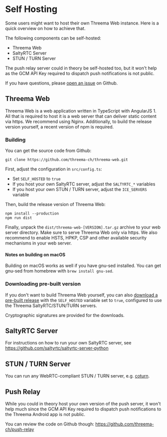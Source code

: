 # Self Hosting

Some users might want to host their own Threema Web instance. Here is a quick
overview on how to achieve that.

The following components can be self-hosted:

- Threema Web
- SaltyRTC Server
- STUN / TURN Server

The push relay server could in theory be self-hosted too, but it won't help as
the GCM API Key required to dispatch push notifications is not public.

If you have questions, please [open an
issue](https://github.com/threema-ch/threema-web/issues) on Github.

## Threema Web

Threema Web is a web application written in TypeScript with AngularJS 1. All
that is required to host it is a web server that can deliver static content via
https. We recommend using Nginx. Additionally, to build the release version
yourself, a recent version of npm is required.

### Building

You can get the source code from Github:

    git clone https://github.com/threema-ch/threema-web.git

First, adjust the configuration in `src/config.ts`:

- Set `SELF_HOSTED` to `true`
- If you host your own SaltyRTC server, adjust the `SALTYRTC_*` variables
- If you host your own STUN / TURN server, adjust the `ICE_SERVERS` variable

Then, build the release version of Threema Web:

    npm install --production
    npm run dist

Finally, unpack the `dist/threema-web-[VERSION].tar.gz` archive to your web server directory.
Make sure to serve Threema Web only via https. We also recommend to enable
HSTS, HPKP, CSP and other available security mechanisms in your web server.

#### Notes on building on macOS
Building on macOS works as well if you have gnu-sed installed. You can get gnu-sed from homebrew with ```brew install gnu-sed```.

### Downloading pre-built version

If you don't want to build Threema Web yourself, you can also [download a
pre-built release](https://github.com/threema-ch/threema-web/releases) with the
`SELF_HOSTED` variable set to `true`, configured to use the Threema
SaltyRTC/STUN/TURN servers.

Cryptographic signatures are provided for the downloads.

## SaltyRTC Server

For instructions on how to run your own SaltyRTC server, see
https://github.com/saltyrtc/saltyrtc-server-python

## STUN / TURN Server

You can run any WebRTC-compliant STUN / TURN server, e.g.
[coturn](https://coturn.github.io).

## Push Relay

While you could in theory host your own version of the push server, it won't
help much since the GCM API Key required to dispatch push notifications to the
Threema Android app is not public.

You can review the code on Github though: https://github.com/threema-ch/push-relay
